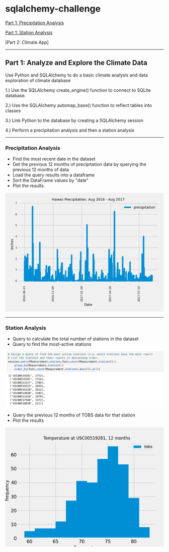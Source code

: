 # sqlalchemy-challenge

[Part 1: Precipitation Analysis](README.md#precipitation-analysis)

[Part 1: Station Analysis](README.md#station-analysis)

[Part 2: Climate App]

---

## Part 1: Analyze and Explore the Climate Data

Use Python and SQLAlchemy to do a basic climate analysis and data exploration of climate database
  
1.) Use the SQLAlchemy create_engine() function to connect to SQLite database.

2.) Use the SQLAlchemy automap_base() function to reflect tables into classes

3.) Link Python to the database by creating a SQLAlchemy session

4.) Perform a precipitation analysis and then a station analysis

---

### Precipitation Analysis

- Find the most recent date in the dataset
- Get the previous 12 months of precipitation data by querying the previous 12 months of data
- Load the query results into a dataframe
- Sort the DataFrame values by "date"
- Plot the results

![Precipitation](https://github.com/caitlin-hartley/sqlalchemy-challenge/blob/main/output/precipitation.png)

---

### Station Analysis

- Query to calculate the total number of stations in the dataset
- Query to find the most-active stations

![Query](https://github.com/caitlin-hartley/sqlalchemy-challenge/blob/main/output/example_query.png)

- Query the previous 12 months of TOBS data for that station
- Plot the results

![Station](https://github.com/caitlin-hartley/sqlalchemy-challenge/blob/main/output/station.png)
